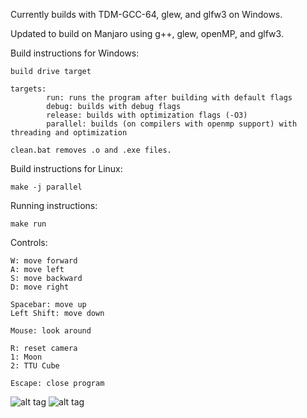 Currently builds with TDM-GCC-64, glew, and glfw3 on Windows.

Updated to build on Manjaro using g++, glew, openMP, and glfw3.

Build instructions for Windows:

	build drive target
	
	targets:
			run: runs the program after building with default flags
			debug: builds with debug flags
			release: builds with optimization flags (-O3)
			parallel: builds (on compilers with openmp support) with threading and optimization
			
	clean.bat removes .o and .exe files.
	
Build instructions for Linux:

	make -j parallel

Running instructions:

	make run

Controls:

	W: move forward
	A: move left
	S: move backward
	D: move right
	
	Spacebar: move up
	Left Shift: move down
	
	Mouse: look around
	
	R: reset camera
	1: Moon
	2: TTU Cube
	
	Escape: close program
	
![alt tag](http://i.imgur.com/0tsiSn2.png)
![alt tag](http://i.imgur.com/IUEuOcE.png)
